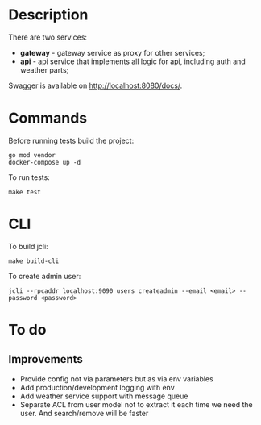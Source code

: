 # Description

There are two services:
- **gateway** - gateway service as proxy for other services;
- **api** - api service that implements all logic for api, including auth and weather parts;  

Swagger is available on [http://localhost:8080/docs/](http://localhost:8080/docs/). 

# Commands

Before running tests build the project:
```
go mod vendor
docker-compose up -d
```

To run tests:

```
make test
```

# CLI

To build jcli:
```
make build-cli
```

To create admin user:
```
jcli --rpcaddr localhost:9090 users createadmin --email <email> --password <password>
``` 

# To do

## Improvements

- Provide config not via parameters but as via env variables
- Add production/development logging with env
- Add weather service support with message queue
- Separate ACL from user model not to extract it each time we need the user. And search/remove will be faster
